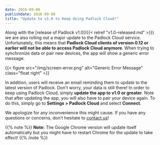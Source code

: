 ```yaml
---
date: 2016-09-08
publishdate: 2016-09-08
title: "Update to v1.0 to Keep Using Padlock Cloud!"
---
```


Along with the [release of Padlock v1.0]({{< relref "v1.0-released.md" >}}) we
are also rolling out a major update to the Padlock Cloud service.
Unfortunately, this means that **Padlock Cloud clients of version 0.12 or
earlier will not be able to access Padlock Cloud anymore**.  When trying to
synchronize data or pair new devices, the app will show a generic error
message.

{{< figure src="/img/screen-error.png" alt="Generic Error Message" class="float right" >}}

In addition, users will receive an email reminding them to update to the latest
version of Padlock. Don't worry, your data is still there! In order to keep
using Padlock Cloud, simply **update the app to v1.0 or greater**. Note that
after updating the app, you will also have to pair your device again. To do
this, simply go to **Settings > Padlock Cloud** and select **Connect**.

We apologize for any inconvenience this might cause. If you have any questions
or concerns, don't hesitate to [contact us](mailto:support@padlock.io)!

{{% note %}}
**Note:** The Google Chrome version will update itself automatically but you
might have to restart Chrome for the update to take effect!
{{% /note %}}
